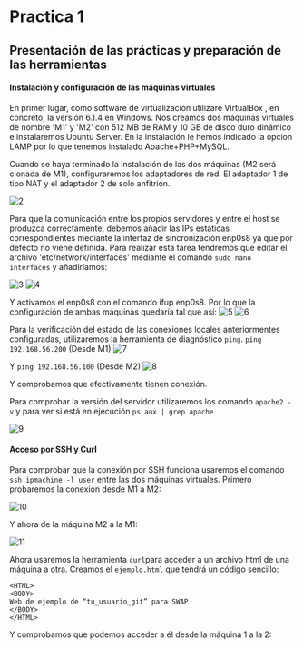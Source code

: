 # Practica 1
## Presentación de las prácticas y preparación de las herramientas
#### Instalación y configuración de las máquinas virtuales

En primer lugar, como software de virtualización utilizaré VirtualBox , en concreto, la versión 6.1.4 en Windows. Nos creamos dos máquinas
virtuales de nombre 'M1' y 'M2' con 512 MB de RAM y 10 GB de disco duro dinámico e instalaremos Ubuntu Server. En la instalación le hemos indicado la opcion
LAMP por lo que tenemos instalado Apache+PHP+MySQL.

Cuando se haya terminado la instalación de las dos máquinas (M2 será clonada de M1), configuraremos los adaptadores de red. El adaptador 1 
de tipo NAT y el adaptador 2 de solo anfitrión. 

![2](https://github.com/sergiocantero8/SWAP/blob/master/P1/Capturas/2.JPG)

Para que la comunicación entre los propios servidores y entre el host se produzca correctamente, debemos añadir las IPs estáticas correspondientes mediante la interfaz de sincronización enp0s8 ya que por defecto no viene definida. Para realizar esta tarea tendremos que editar el archivo 'etc/network/interfaces' mediante el comando `sudo nano interfaces` y añadiríamos:

![3](https://github.com/sergiocantero8/SWAP/blob/master/P1/Capturas/3.JPG)
![4](https://github.com/sergiocantero8/SWAP/blob/master/P1/Capturas/4.JPG)

Y activamos el enp0s8 con el comando ifup enp0s8. Por lo que la configuración de ambas máquinas quedaría tal que así:
![5](https://github.com/sergiocantero8/SWAP/blob/master/P1/Capturas/5.JPG)
![6](https://github.com/sergiocantero8/SWAP/blob/master/P1/Capturas/6.JPG)

Para la verificación del estado de las conexiones locales anteriormentes configuradas, utilizaremos la herramienta de diagnóstico `ping`.
`ping 192.168.56.200` (Desde M1)
![7](https://github.com/sergiocantero8/SWAP/blob/master/P1/Capturas/7.JPG)

Y `ping 192.168.56.100` (Desde M2)
![8](https://github.com/sergiocantero8/SWAP/blob/master/P1/Capturas/8.JPG)

Y comprobamos que efectivamente tienen conexión.

Para comprobar la versión del servidor utilizaremos los comando `apache2 -v` y para ver si está en ejecución `ps aux | grep apache`

![9](https://github.com/sergiocantero8/SWAP/blob/master/P1/Capturas/9.JPG)

#### Acceso por SSH y Curl
Para comprobar que la conexión por SSH funciona usaremos el comando `ssh ipmachine -l user` entre las dos máquinas virtuales. Primero probaremos la conexión desde M1 a M2: 

![10](https://github.com/sergiocantero8/SWAP/blob/master/P1/Capturas/10.JPG)

Y ahora de la máquina M2 a la M1:

![11](https://github.com/sergiocantero8/SWAP/blob/master/P1/Capturas/11.JPG)

Ahora usaremos la herramienta `curl`para acceder a un archivo html de una máquina a otra. Creamos el `ejemplo.html` que tendrá un código sencillo:

```
<HTML>
<BODY>
Web de ejemplo de “tu_usuario_git” para SWAP
</BODY>
</HTML>
```

Y comprobamos que podemos acceder a él desde la máquina 1 a la 2:
